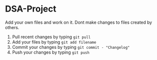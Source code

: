 # DSA-Project
Add your own files and work on it. Dont make changes to files created by others. 

1) Pull recent changes by typing `git pull`
2) Add your files by typing `git add filename`
3) Commit your changes by typing `git commit - "Changelog"`
4) Push your changes by typing `git push`
